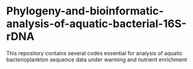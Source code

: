 # Phylogeny-and-bioinformatic-analysis-of-aquatic-bacterial-16S-rDNA
This repository contains several codes essential for analysis of  aquatic bacterioplankton sequence data under warming and nutrient enrichment

